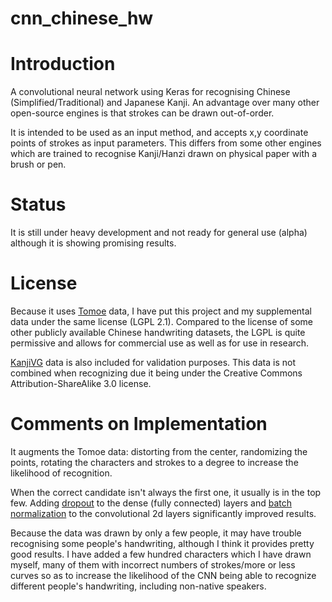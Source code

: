 # cnn_chinese_hw

# Introduction

A convolutional neural network using Keras for recognising Chinese 
(Simplified/Traditional) and Japanese Kanji. An advantage over many 
other open-source engines is that strokes can be drawn out-of-order. 

It is intended to be used as an input method, and accepts x,y coordinate 
points of strokes as input parameters. This differs from some other
engines which are trained to recognise Kanji/Hanzi drawn on physical 
paper with a brush or pen.

# Status

It is still under heavy development and not ready for general use (alpha)
although it is showing promising results.

# License

Because it uses [Tomoe](https://sourceforge.net/projects/tomoe/) data, 
I have put this project and my supplemental data under the same license 
(LGPL 2.1). Compared to the license of some other publicly 
available Chinese handwriting datasets, the LGPL is quite permissive 
and allows for commercial use as well as for use in research.

[KanjiVG](https://kanjivg.tagaini.net/) data is also included for 
validation purposes. This data is not combined when recognizing due 
it being under the Creative Commons Attribution-ShareAlike 3.0 
license. 

# Comments on Implementation

It augments the Tomoe data: distorting from the center, randomizing the points, 
rotating the characters and strokes to a degree to increase the likelihood of 
recognition. 

When the correct candidate isn't always the first one, it usually 
is in the top few. Adding 
[dropout](https://machinelearningmastery.com/how-to-reduce-overfitting-with-dropout-regularization-in-keras/) 
to the dense (fully connected) layers and 
[batch normalization](https://www.kdnuggets.com/2018/09/dropout-convolutional-networks.html) 
to the convolutional 2d layers significantly improved results.

Because the data was drawn by only a few people, it may have trouble 
recognising some people's handwriting, although I think it provides pretty good
results. I have added a few hundred characters which I have drawn myself, 
many of them with incorrect numbers of strokes/more or less curves so as to 
increase the likelihood of the CNN being able to recognize different 
people's handwriting, including non-native speakers. 
